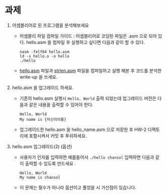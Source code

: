 # 과제 

1. 어셈블리어로 된 프로그램을 분석해보세요 

    - 어셈블리 파일 컴파일 가이드 : 어셈블리어로 코딩된 파일은 .asm 으로 되어 있다. hello.asm 을 컴파일 후 실행하고 싶다면 다음과 같이 할 수 있다. 
  
		```shell
		nasm -felf64 hello.asm
		ld -s hello.o -o hello
		./hello
		```
  
    - [hello.asm](hello.asm) 파일과 [strlen.asm](strlen.asm) 파일을 컴파일하고 실행 해본 후 코드를 분석한 write-up 을 쓰세요.

2. hello.asm 을 업그레이드 하세요.

    - 기존의 hello.asm 실행시 `Hello, World` 출력 되었는데 업그레이드 버전은 다음과 같은 내용을 출력할 수 있어야 한다. 
  
		```shell
		Hello, World
		My name is {자신의이름}
		```
	
    - 업그레이드한 hello.asm 을 hello_name.asm 으로 저장한 후 HW-2 디렉토리에 포함시켜서 커밋 후 푸쉬하세요. 

3. hello.asm 업그레이드(2) (옵션)

    - 사용자가 인자를 입력하면 예를들어서 `./hello chansol` 입력하면 다음과 같이 출력할 수 있도록 만드세요 .
  
		```shell
		Hello, World
		My name is chansol
		```
		
    - 이 문제는 필수가 아니라 옵션이고 풀었을 시 가산점이 있습니다. 